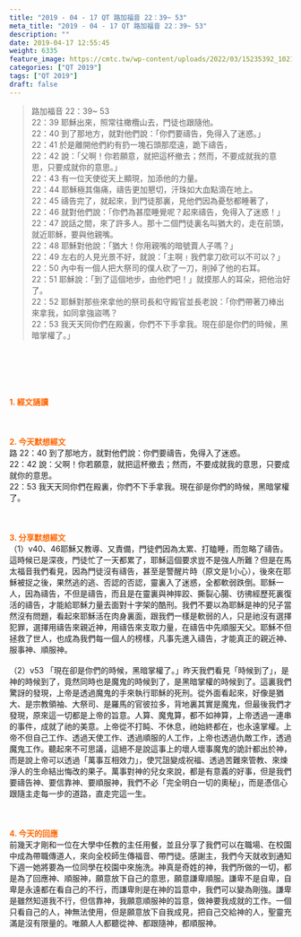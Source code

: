 ```yaml
---
title: "2019 - 04 - 17 QT 路加福音 22：39~ 53"
meta_title: "2019 - 04 - 17 QT 路加福音 22：39~ 53"
description: ""
date: 2019-04-17 12:55:45
weight: 6335
feature_image: https://cmtc.tw/wp-content/uploads/2022/03/15235392_10211799862337740_180693556567566654_o-1.webp
categories: ["QT 2019"]
tags: ["QT 2019"]
draft: false
---
```


<blockquote>路加福音 22：39~ 53<br />
22：39 耶穌出來，照常往橄欖山去，門徒也跟隨他。<br />
22：40 到了那地方，就對他們說：「你們要禱告，免得入了迷惑。」<br />
22：41 於是離開他們約有扔一塊石頭那麼遠，跪下禱告，<br />
22：42 說：「父啊！你若願意，就把這杯撤去；然而，不要成就我的意思，只要成就你的意思。」<br />
22：43 有一位天使從天上顯現，加添他的力量。<br />
22：44 耶穌極其傷痛，禱告更加懇切，汗珠如大血點滴在地上。<br />
22：45 禱告完了，就起來，到門徒那裏，見他們因為憂愁都睡著了，<br />
22：46 就對他們說：「你們為甚麼睡覺呢？起來禱告，免得入了迷惑！」<br />
22：47 說話之間，來了許多人。那十二個門徒裏名叫猶大的，走在前頭，就近耶穌，要與他親嘴。<br />
22：48 耶穌對他說：「猶大！你用親嘴的暗號賣人子嗎？」<br />
22：49 左右的人見光景不好，就說：「主啊﹗我們拿刀砍可以不可以？」<br />
22：50 內中有一個人把大祭司的僕人砍了一刀，削掉了他的右耳。<br />
22：51 耶穌說：「到了這個地步，由他們吧！」就摸那人的耳朵，把他治好了。<br />
22：52 耶穌對那些來拿他的祭司長和守殿官並長老說：「你們帶著刀棒出來拿我，如同拿強盜嗎？<br />
22：53 我天天同你們在殿裏，你們不下手拿我。現在卻是你們的時候，黑暗掌權了。」</blockquote><br />
&nbsp;<br />
<br />
&nbsp;<br />
<br />
<span style="color: #ff6600;"><strong>1. </strong><strong>經文誦讀</strong></span><br />
<br />
<span style="color: #ff6600;"><strong> </strong></span><br />
<br />
<span style="color: #ff6600;"><strong>2. 今天默想</strong><strong>經文<br />
</strong></span>路 22：40 到了那地方，就對他們說：你們要禱告，免得入了迷惑。<br />
22：42 說：父啊！你若願意，就把這杯撤去；然而，不要成就我的意思，只要成就你的意思。<br />
22：53 我天天同你們在殿裏，你們不下手拿我。現在卻是你們的時候，黑暗掌權了。<br />
<br />
&nbsp;<br />
<br />
<span style="color: #ff6600;"><strong>3. 分享默想經文<br />
</strong></span>（1）v40、46耶穌又教導、又責備，門徒們因為太累、打瞌睡，而忽略了禱告。這時候已是深夜，門徒忙了一天都累了，耶穌這個要求豈不是強人所難？但是在馬太福音我們看見，因為門徒沒有禱告，甚至是警醒片時（原文是1小心），後來在耶穌被捉之後，果然逃的逃、否認的否認，靈裏入了迷惑，全都軟弱跌倒。耶穌一人，因為禱告，不但是禱告，而且是在靈裏與神摔跤、撕裂心腸、彷彿經歷死裏復活的禱告，才能給耶穌力量去面對十字架的酷刑。我們不要以為耶穌是神的兒子當然沒有問題，看起來耶穌活在肉身裏面，跟我們一樣是軟弱的人，只是祂沒有選擇犯罪，選擇用禱告來親近神，用禱告來支取力量，在禱告中先順服天父。耶穌不但拯救了世人，也成為我們每一個人的榜樣，凡事先進入禱告，才能真正的親近神、服事神、順服神。<br />
<br />
（2）v53 「現在卻是你們的時候，黑暗掌權了。」昨天我們看見「時候到了」，是神的時候到了，竟然同時也是魔鬼的時候到了，是黑暗掌權的時候到了。這裏我們驚訝的發現，上帝是透過魔鬼的手來執行耶穌的死刑。從外面看起來，好像是猶大、是宗教領袖、大祭司、是羅馬的官彼拉多，背地裏其實是魔鬼，但最後我們才發現，原來這一切都是上帝的旨意。人算、魔鬼算，都不如神算，上帝透過一連串的事件，成就了祂的美意。上帝從不打盹、不休息，祂始終都在，也永遠掌權。上帝不但自己工作、透過天使工作、透過順服的人工作，上帝也透過仇敵工作，透過魔鬼工作。聽起來不可思議，這絕不是說這事上的壞人壞事魔鬼的詭計都出於神，而是說上帝可以透過「萬事互相效力」，使咒詛變成祝福、透過苦難來管教、來煉淨人的生命結出悔改的果子。萬事對神的兒女來說，都是有意義的好事，但是我們要禱告神、要信靠神、要順服神，我們不必「完全明白一切的奧秘」，而是憑信心跟隨主走每一步的道路，直走完這一生。<br />
<br />
&nbsp;<br />
<br />
<span style="color: #ff6600;"><strong>4. 今天的回應<br />
</strong></span>前幾天才剛和一位在大學中任教的主任用餐，並且分享了我們可以在職場、在校園中成為帶職傳道人，來向全校師生傳福音、帶門徒。感謝主，我們今天就收到通知下週一她將要為一位同學在校園中來施洗。神真是奇姓的神，我們所做的一切，都是為了回應神、順服神，願意放下自己的意思，願意謙卑順服。謙卑不是自卑，自卑是永遠都在看自己的不行，而謙卑則是在神的旨意中，我們可以變為剛強。謙卑是雖然知道我不行，但信靠神，我願意順服神的旨意，做神要我成就的工作。一個只看自己的人，神無法使用，但是願意放下自我成見，把自己交給神的人，聖靈充滿是沒有限量的。唯願人人都聽從神、都跟隨神，都順服神。<br />
<br />
&nbsp;
        
